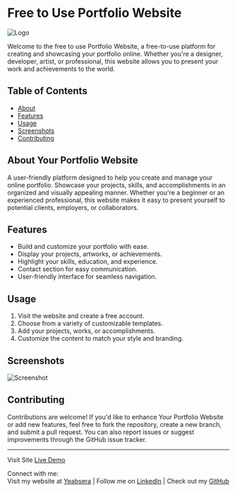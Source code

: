 # Free to Use Portfolio Website

![Logo](https://github.com/Yab1/portfolio-website-3/blob/main/public/favicon.ico)

Welcome to the free to use Portfolio Website, a free-to-use platform for creating and showcasing your portfolio online. Whether you're a designer, developer, artist, or professional, this website allows you to present your work and achievements to the world.

## Table of Contents

- [About](#about-your-portfolio-website)
- [Features](#features)
- [Usage](#usage)
- [Screenshots](#screenshots)
- [Contributing](#contributing)

## About Your Portfolio Website

A user-friendly platform designed to help you create and manage your online portfolio. Showcase your projects, skills, and accomplishments in an organized and visually appealing manner. Whether you're a beginner or an experienced professional, this website makes it easy to present yourself to potential clients, employers, or collaborators.

## Features

- Build and customize your portfolio with ease.
- Display your projects, artworks, or achievements.
- Highlight your skills, education, and experience.
- Contact section for easy communication.
- User-friendly interface for seamless navigation.

## Usage

1. Visit the website and create a free account.
2. Choose from a variety of customizable templates.
3. Add your projects, works, or accomplishments.
4. Customize the content to match your style and branding.

## Screenshots

![Screenshot](https://github.com/Yab1/portfolio-website-3/blob/main/src/assets/screenshot.png)

## Contributing

Contributions are welcome! If you'd like to enhance Your Portfolio Website or add new features, feel free to fork the repository, create a new branch, and submit a pull request. You can also report issues or suggest improvements through the GitHub issue tracker.

---

Visit Site [Live Demo]()

Connect with me:  
Visit my website at [Yeabsera](yeabsera-girxkocyp-yab1.vercel.app) | Follow me on [LinkedIn](https://www.linkedin.com/in/yeabsera-lisanework-7570981ba/) | Check out my [GitHub](https://github.com/Yab1)
